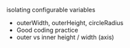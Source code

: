 isolating configurable variables

 * outerWidth, outerHeight, circleRadius
 * Good coding practice
 * outer vs inner height / width (axis)